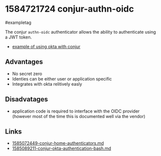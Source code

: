 # 1584721724 conjur-authn-oidc
#exampletag

The conjur `authn-oidc` authenticator allows the ability to authenticate using a JWT token.
- [example of using okta with conjur](1585089211-conjur-okta-authentication-bash.md)

## Advantages
- No secret zero
- Identies can be either user or application specific
- Integrates with okta relitively easly

## Disadvatages
- application code is required to interface with the OIDC provider (however most of the time this is documented well via the vendor)

## Links
- [1585072449-conjur-home-authenticators.md](1585072449-conjur-home-authenticators.md)
- [1585089211-conjur-okta-authentication-bash.md](1585089211-conjur-okta-authentication-bash.md)
